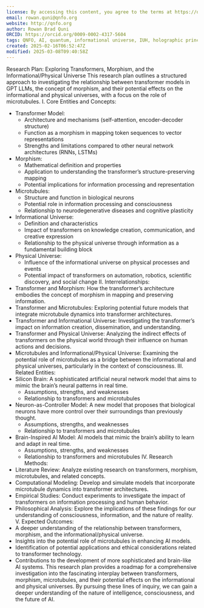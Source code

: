 ```yaml
---
license: By accessing this content, you agree to the terms at https://qnfo.org/LICENSE
email: rowan.quni@qnfo.org
website: http://qnfo.org
author: Rowan Brad Quni
ORCID: https://orcid.org/0009-0002-4317-5604
tags: QNFO, AI, quantum, informational universe, IUH, holographic principle
created: 2025-02-16T06:52:47Z
modified: 2025-03-08T09:40:58Z
---
```


Research Plan: Exploring Transformers, Morphism, and the Informational/Physical Universe
This research plan outlines a structured approach to investigating the relationship between transformer models in GPT LLMs, the concept of morphism, and their potential effects on the informational and physical universes, with a focus on the role of microtubules.
I. Core Entities and Concepts:
 - Transformer Model:
   - Architecture and mechanisms (self-attention, encoder-decoder structure)
   - Function as a morphism in mapping token sequences to vector representations
   - Strengths and limitations compared to other neural network architectures (RNNs, LSTMs)
 - Morphism:
   - Mathematical definition and properties
   - Application to understanding the transformer’s structure-preserving mapping
   - Potential implications for information processing and representation
 - Microtubules:
   - Structure and function in biological neurons
   - Potential role in information processing and consciousness
   - Relationship to neurodegenerative diseases and cognitive plasticity
 - Informational Universe:
   - Definition and characteristics
   - Impact of transformers on knowledge creation, communication, and creative expression
   - Relationship to the physical universe through information as a fundamental building block
 - Physical Universe:
   - Influence of the informational universe on physical processes and events
   - Potential impact of transformers on automation, robotics, scientific discovery, and social change
II. Interrelationships:
 - Transformer and Morphism: How the transformer’s architecture embodies the concept of morphism in mapping and preserving information.
 - Transformer and Microtubules: Exploring potential future models that integrate microtubule dynamics into transformer architectures.
 - Transformer and Informational Universe: Investigating the transformer’s impact on information creation, dissemination, and understanding.
 - Transformer and Physical Universe: Analyzing the indirect effects of transformers on the physical world through their influence on human actions and decisions.
 - Microtubules and Informational/Physical Universe: Examining the potential role of microtubules as a bridge between the informational and physical universes, particularly in the context of consciousness.
III. Related Entities:
 - Silicon Brain: A sophisticated artificial neural network model that aims to mimic the brain’s neural patterns in real time.
   - Assumptions, strengths, and weaknesses
   - Relationship to transformers and microtubules
 - Neuron-as-Controller Model: A new model that proposes that biological neurons have more control over their surroundings than previously thought.
   - Assumptions, strengths, and weaknesses
   - Relationship to transformers and microtubules
 - Brain-Inspired AI Model: AI models that mimic the brain’s ability to learn and adapt in real time.
   - Assumptions, strengths, and weaknesses
   - Relationship to transformers and microtubules
IV. Research Methods:
 - Literature Review: Analyze existing research on transformers, morphism, microtubules, and related concepts.
 - Computational Modeling: Develop and simulate models that incorporate microtubule dynamics into transformer architectures.
 - Empirical Studies: Conduct experiments to investigate the impact of transformers on information processing and human behavior.
 - Philosophical Analysis: Explore the implications of these findings for our understanding of consciousness, information, and the nature of reality.
V. Expected Outcomes:
 - A deeper understanding of the relationship between transformers, morphism, and the informational/physical universe.
 - Insights into the potential role of microtubules in enhancing AI models.
 - Identification of potential applications and ethical considerations related to transformer technology.
 - Contributions to the development of more sophisticated and brain-like AI systems.
This research plan provides a roadmap for a comprehensive investigation into the fascinating interplay between transformers, morphism, microtubules, and their potential effects on the informational and physical universes. By pursuing these lines of inquiry, we can gain a deeper understanding of the nature of intelligence, consciousness, and the future of AI.
